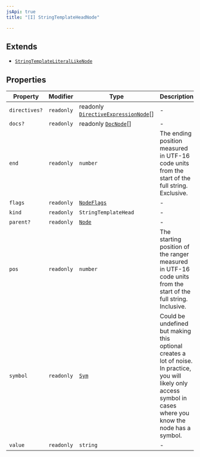```yaml
---
jsApi: true
title: "[I] StringTemplateHeadNode"

---
```

## Extends

- [`StringTemplateLiteralLikeNode`](StringTemplateLiteralLikeNode.md)

## Properties

| Property | Modifier | Type | Description | Overrides | Inherited from |
| ------ | ------ | ------ | ------ | ------ | ------ |
| `directives?` | `readonly` | readonly [`DirectiveExpressionNode`](DirectiveExpressionNode.md)[] | - | - | [`StringTemplateLiteralLikeNode`](StringTemplateLiteralLikeNode.md).`directives` |
| `docs?` | `readonly` | readonly [`DocNode`](DocNode.md)[] | - | - | [`StringTemplateLiteralLikeNode`](StringTemplateLiteralLikeNode.md).`docs` |
| `end` | `readonly` | `number` | The ending position measured in UTF-16 code units from the start of the full string. Exclusive. | - | [`StringTemplateLiteralLikeNode`](StringTemplateLiteralLikeNode.md).`end` |
| `flags` | `readonly` | [`NodeFlags`](../enumerations/NodeFlags.md) | - | - | [`StringTemplateLiteralLikeNode`](StringTemplateLiteralLikeNode.md).`flags` |
| `kind` | `readonly` | `StringTemplateHead` | - | [`StringTemplateLiteralLikeNode`](StringTemplateLiteralLikeNode.md).`kind` | - |
| `parent?` | `readonly` | [`Node`](../type-aliases/Node.md) | - | - | [`StringTemplateLiteralLikeNode`](StringTemplateLiteralLikeNode.md).`parent` |
| `pos` | `readonly` | `number` | The starting position of the ranger measured in UTF-16 code units from the start of the full string. Inclusive. | - | [`StringTemplateLiteralLikeNode`](StringTemplateLiteralLikeNode.md).`pos` |
| `symbol` | `readonly` | [`Sym`](Sym.md) | Could be undefined but making this optional creates a lot of noise. In practice, you will likely only access symbol in cases where you know the node has a symbol. | - | [`StringTemplateLiteralLikeNode`](StringTemplateLiteralLikeNode.md).`symbol` |
| `value` | `readonly` | `string` | - | - | [`StringTemplateLiteralLikeNode`](StringTemplateLiteralLikeNode.md).`value` |
